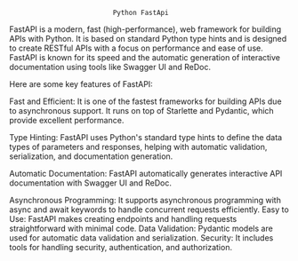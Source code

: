 
                              Python FastApi

FastAPI is a modern, fast (high-performance), web framework for building APIs with Python. It is based on standard Python type hints and is designed to create RESTful APIs with a focus on performance and ease of use. FastAPI is known for its speed and the automatic generation of interactive documentation using tools like Swagger UI and ReDoc.

Here are some key features of FastAPI:

Fast and Efficient: It is one of the fastest frameworks for building APIs due to asynchronous support. It runs on top of Starlette and Pydantic, which provide excellent performance.

Type Hinting: FastAPI uses Python's standard type hints to define the data types of parameters and responses, helping with automatic validation, serialization, and documentation generation.

Automatic Documentation: FastAPI automatically generates interactive API documentation with Swagger UI and ReDoc.

Asynchronous Programming: It supports asynchronous programming with async and await keywords to handle concurrent requests efficiently.
Easy to Use: FastAPI makes creating endpoints and handling requests straightforward with minimal code.
Data Validation: Pydantic models are used for automatic data validation and serialization.
Security: It includes tools for handling security, authentication, and authorization.
